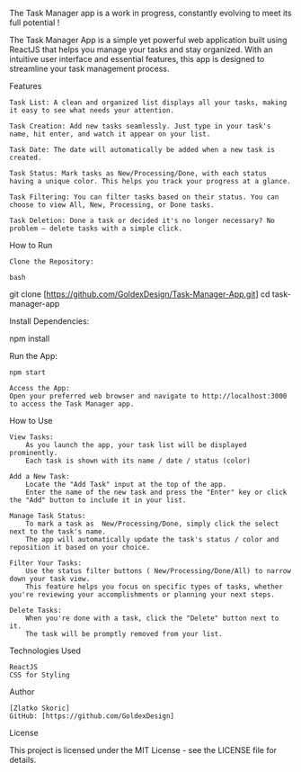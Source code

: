 The Task Manager app is a work in progress, constantly evolving to meet its full potential !

The Task Manager App is a simple yet powerful web application built using ReactJS that helps you manage your tasks and stay organized. 
With an intuitive user interface and essential features, this app is designed to streamline your task management process.

Features

    Task List: A clean and organized list displays all your tasks, making it easy to see what needs your attention.

    Task Creation: Add new tasks seamlessly. Just type in your task's name, hit enter, and watch it appear on your list.

    Task Date: The date will automatically be added when a new task is created.

    Task Status: Mark tasks as New/Processing/Done, with each status having a unique color. This helps you track your progress at a glance.

    Task Filtering: You can filter tasks based on their status. You can choose to view All, New, Processing, or Done tasks.

    Task Deletion: Done a task or decided it's no longer necessary? No problem – delete tasks with a simple click.

How to Run

    Clone the Repository:

    bash

git clone [https://github.com/GoldexDesign/Task-Manager-App.git]
cd task-manager-app

Install Dependencies:

npm install

Run the App:

    npm start

    Access the App:
    Open your preferred web browser and navigate to http://localhost:3000 to access the Task Manager app.

How to Use

    View Tasks:
        As you launch the app, your task list will be displayed prominently.
        Each task is shown with its name / date / status (color)

    Add a New Task:
        Locate the "Add Task" input at the top of the app.
        Enter the name of the new task and press the "Enter" key or click the "Add" button to include it in your list.

    Manage Task Status:
        To mark a task as  New/Processing/Done, simply click the select next to the task's name.
        The app will automatically update the task's status / color and reposition it based on your choice.

    Filter Your Tasks:
        Use the status filter buttons ( New/Processing/Done/All) to narrow down your task view.
        This feature helps you focus on specific types of tasks, whether you're reviewing your accomplishments or planning your next steps.

    Delete Tasks:
        When you're done with a task, click the "Delete" button next to it.
        The task will be promptly removed from your list.

Technologies Used

    ReactJS
    CSS for Styling

Author

    [Zlatko Skoric]
    GitHub: [https://github.com/GoldexDesign]

License

This project is licensed under the MIT License - see the LICENSE file for details.
